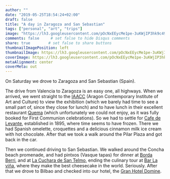 ```yaml
---
author: ""
date: "2019-05-25T18:54:24+02:00"
draft: false
title: "A day in Zaragoza and San Sebastian"
tags: ["personal", "art", "trips"]
image: "https://lh3.googleusercontent.com/pOcNxEEycMe1pe-3uKWjIP3hk9c49Eupow4bYDTIcLwGiEW69BbBEQ6nHt3_b--kcJfZ7J6HbJ0qacForOzGu33FFTVL7NWlOzoi0qKtYTFNpnk5XMaRms0z9apKxag-MxeCVf7k-xs=w1920-h1080"
comments: false     # set false to hide Disqus comments
share: true        # set false to share buttons
thumbnailImagePosition: left
thumbnailImage: https://lh3.googleusercontent.com/pOcNxEEycMe1pe-3uKWjIP3hk9c49Eupow4bYDTIcLwGiEW69BbBEQ6nHt3_b--kcJfZ7J6HbJ0qacForOzGu33FFTVL7NWlOzoi0qKtYTFNpnk5XMaRms0z9apKxag-MxeCVf7k-xs=w1920-h1080
coverImage: https://lh3.googleusercontent.com/pOcNxEEycMe1pe-3uKWjIP3hk9c49Eupow4bYDTIcLwGiEW69BbBEQ6nHt3_b--kcJfZ7J6HbJ0qacForOzGu33FFTVL7NWlOzoi0qKtYTFNpnk5XMaRms0z9apKxag-MxeCVf7k-xs=w1920-h1080
metaAlignment: center
coverMeta: out
---
```


On Saturday we drove to Zaragoza and San Sebastian (Spain).

<!--more-->

The drive from Valencia to Zaragoza is an easy one, all highways. When we arrived, we went straight to the [IAACC](https://www.iaacc.es/) (Aragon Contemporary Institute of Art and Culture) to view the exhibition (which we barely had time to see a small part of, since they close for lunch) and to have lunch in their excellent restaurant [Quema](https://restaurantequema.com/) (which unfortunately we could not enjoy, as it was fully booked for First Communion celebrations). So we had to settle for [Cafe de Levante](https://www.cafedelevante.es/en/), established in 1895, where time seems to have frozen. There we had Spanish omelette, croquettes and a delicious cinnamon milk ice cream with hot chocolate. After that we took a walk around the Pilar Plaza and got back in the car.

Then we continued driving to San Sebastian. We walked around the Concha beach promenade, and had pintxos (Vasque tapas) for dinner at [Borda Berri](https://www.bordaberri.com/), and at [La Cuchara de San Telmo](https://www.lacucharadesantelmo.com/), ending the culinary tour at [Bar La viña](https://lavinarestaurante.com/en/), where they make the best cheesecake in the world. Seriously. After that we drove to Bilbao and checked into our hotel, the [Gran Hotel Domine](https://www.hoteldominebilbao.com/).

<script src="https://cdn.jsdelivr.net/npm/publicalbum@latest/dist/pa-embed-player.min.js" async></script>
<div class="pa-embed-player" style="width:100%; height:480px; display:none;"
  data-link="https://photos.app.goo.gl/4FURyg38UE61LEzG9"
  data-title="63 new photos by Jorge Cortell">
  <img data-src="https://lh3.googleusercontent.com/_w96iZFIkoQYeIwXlrgC4dQjtLTa5obLNHgOJjKjBf4TbmjPo-eD8vHMX1yrTn5fYW61eBV6skfIRRHdfe3GjKeqPXq651IwW3f6gAN3nnpaxHPz5BoIq0Ly5NRUFcnde_Otmw4aB0M=w1920-h1080" src="" alt="" />
  <img data-src="https://lh3.googleusercontent.com/RBbHSvAy6HtZTgi-5F5avySmnU_CeM6IyHkwQ9UW-BNQhoGoZkVe2orOQg-8VmrzazHBYZ1p07eJqFI5pwRm2Oa6eFT76K5_wpBlKgatn40tu1PUTxxRhpyjvjs5oFhXCCUpXlbgoes=w1920-h1080" src="" alt="" />
  <img data-src="https://lh3.googleusercontent.com/IFDrxAyMAg9EMVJmZdX_ZGY66yi4Vx6mLPeFkaIEmsNjWQv_0Ljwdow85And_dP6RyEjKpL10EQHs4RL3DB8O7FoVwn-Ef0JZjG-T2eCFql3pj60LRhKQrtQ406Y_g_y5erbXiYdrVw=w1920-h1080" src="" alt="" />
  <img data-src="https://lh3.googleusercontent.com/N9uGhZUXlgDb3_qf01-j58o--mZiiG54l2oqTfuzMiFc76UPMKpctkkllXiFEb4hIkno7SPPm7X3vq6opeYdpb4u8Dl1yptF80qaDvihPd5EqyGnumc3B9nzFzq75D4Wep_-BOty-3M=w1920-h1080" src="" alt="" />
  <img data-src="https://lh3.googleusercontent.com/R2QUREkSAa8yqoiGBu7rTwWlstC0eayqjmebYynzidMcgcTew3KmOat9bbvsYlJ30OWJf82wctZOIrq71oaxXtvRx_AxbHwb9MYN1pr0giDdwDYBST612LB0Gel0VRTgtPr7N_CKtJU=w1920-h1080" src="" alt="" />
  <img data-src="https://lh3.googleusercontent.com/NutoU9mqz98at6R58LRg5hZlxrik0Dq0xGYKlyu9i-hdJKVjltrCw93qk0l5t5YnRKMORLY_8mCVEewQzJqjeJhxUT4c2odt0c6yScGzh8UH3xNvxe2AYdj3bliYV2H4_XR7K-62AYI=w1920-h1080" src="" alt="" />
  <img data-src="https://lh3.googleusercontent.com/zEHE9UWu1Xwe4R2lvx0CiGeehO5uReIddZfNCehRqsBHed7YOXcZ8rSJUlbwaveh5GkrUoYvQ_i6ujhifZQ_W9TERB-5ntyoSQdK04-YB_KZzp1fthAmADgq2NU07NgIlWNhDnvpHlQ=w1920-h1080" src="" alt="" />
  <img data-src="https://lh3.googleusercontent.com/KQXB1BWvTnKTJtYTiHab0-_RgfMyp1Xg1Yr3bDoZnFIlgl5md_faqdSEgftzPvhE5sHq1aiem0w7Z6kNSD75vCXNoQ0XIrMJZY0sbOtRnp3USQ97Vp9ys2Prk5W3_oEss6R65jxedZ8=w1920-h1080" src="" alt="" />
  <img data-src="https://lh3.googleusercontent.com/x1ECAvEQH9FW7gSCAzxYuKC5Mh_3peggoPU8QGEqO_s34fdkXO_vLEmknGUmy4_x4o6dNmhI_dq5EjkDfV2c9s2069HB0tpNTdysb5Jd6MnyuNSCj4A3zTfpV7U2IvjVcqilh-Hy4CA=w1920-h1080" src="" alt="" />
  <img data-src="https://lh3.googleusercontent.com/PLUni4s5636XRPaVrovAMkQMt8AcHQnBT9DQ_OEnXM3QA6Yu7a5qP5hMdRhaL5K13qQPJ2wnC0u1U2ngu6reQHocIGmnYYbpvhSeYNAKMIpk87fT2LLbJL62iWW5QDoSaB0jtHkZ_yw=w1920-h1080" src="" alt="" />
  <img data-src="https://lh3.googleusercontent.com/5j_O3i8HsZ3Er76fvBGrlZ4Rm-ArEu6p1_ezeOEhwB1t0OA329Fy0nOSc7d9S5a4DJSQ9V0ciADtONLcUCXO0LhpJl4vqhdlY98hV7Sr_cpop2kkHUfr5Vc5U0gAZ1WvDAdHisQLsqo=w1920-h1080" src="" alt="" />
  <img data-src="https://lh3.googleusercontent.com/0zSynT2ETWPMQMr7kOi3wz-m0WitRKUQA0Nz1nI-Ozxsm-pwiCFLYiv6BjRGBB_QQvq5K_fBBoPVarURc9vEIFqqe-fdSC1xgEOU3Jt1JvLq6Xd_LQMx6coFrWSXlcOiHPxoC8ZBMxM=w1920-h1080" src="" alt="" />
  <img data-src="https://lh3.googleusercontent.com/1_Wy0tmbcd1WF6dDJSruMFXsOVWFwNWgnjchQ_O6ixLCBHSKZxouCbkHzLgzSRCvmOmlWqnz8rg2poo9SwraRtmp2V6snquZbwDjkpMA9QUvCQ6NLg0JGmlM-316OvCAVrMyHvccX_4=w1920-h1080" src="" alt="" />
  <img data-src="https://lh3.googleusercontent.com/uFPRe_qZBw6iGJYnc_elBA8tdChgQcvp7JyDUkzKMT94_gWxKxHx2IkeRDRwOLJKi6QSR76sUtHFSwWPts5vuY77Wp6cNGuH2M-J8vBi5zC0WaSrtC9NAH686UnRRFXbYOs6pM5hPi0=w1920-h1080" src="" alt="" />
  <img data-src="https://lh3.googleusercontent.com/uKrmNP_oP5pdB8Fbj90xMPX1Dva0gp2954mRY-RypDwi23UURIsj5g_NsKYJP0Jb06R96V0G-ScJ07TkeeIx-0ALYx9EZ6_qXsM0lefntCb_duQlPWZcJkO0CYZIRR9kk4xxofYIuP0=w1920-h1080" src="" alt="" />
  <img data-src="https://lh3.googleusercontent.com/m5CKmIeecOQgw0RyeeE5JT-uMBCV6nTAL2bWAiORoDtcNSpoWVKAoWq0Ht2YEzC6CmMw9HWynHnU4PAjRcQBAOfpFQoEHpxX9pVScifuR42mLeBEJSc2dlIp5SbTRoS_c0wLh7EmMMc=w1920-h1080" src="" alt="" />
  <img data-src="https://lh3.googleusercontent.com/Hk3qeN22AGR0zwDQ0w1IQH7BlCS1ywFR8kMwbr_BlnwcNW7cMu6yFR3ck_ENlcD4_SB0QlXX0Di3LVzubJNaEAnK0crzMRCbbUK6MXYKp2P_WMwmc4Jy8lEan9nwqBUa_9fEpv3qRuQ=w1920-h1080" src="" alt="" />
  <img data-src="https://lh3.googleusercontent.com/TndN1wUzVufQU86uaXCstQQNw9ezwykK-IO3xqiDJK6xLHVIwglqONu_WSDzlkzKC9anRAeC60RN_lq457zrW8Co3_Cw05vkDCvp-tMc8jkN6wu3ZE4fIryyxVFeQEwLJBqR3pZIbqk=w1920-h1080" src="" alt="" />
  <img data-src="https://lh3.googleusercontent.com/IYc-tSS50f9v4JiAdWceedbD55XgmK7bBjW7MpRaKK28zz2J-zX4RU-diyQOB1NSrB-cJubAAV8twVIbYJ8SXq-Ow4K8G8Xrw0FF5tH5MGcwl6R3eOQ-eDr278wA_Jbug2Mdi84IP8c=w1920-h1080" src="" alt="" />
  <img data-src="https://lh3.googleusercontent.com/wcBxcwKc1wZITfI4y3viuK_JIUQJllqOyQPoOUj9MDRsYzpKjPC66j0Xs_owgwIML7YRSZRmLWqCjYQ2pKaPW4pobTBvGfs9n29oncCOuvX1_i9ilZIpak3R7m004F48Sy5XKJDeof4=w1920-h1080" src="" alt="" />
  <img data-src="https://lh3.googleusercontent.com/1THhQykeb1uuGAfZQ809Dx9YwBZjzuIewk0VUcBfVu56Suo9_rrHMVU1VjrLBgoBqx-Dk8x_5chC20TQ-ivG1gYM9fgqbUR5HTiqgV9ozgXoJBT5fuLzi8HhEEu2opPHfKn8lW1DGFI=w1920-h1080" src="" alt="" />
  <img data-src="https://lh3.googleusercontent.com/UYQWywfhN0M7KHIhaoFLPidDJDb8MMnIrR5u-WPeamuI5F1Tz90R629XKX6_K1oly6fAJp1eq1ytyusMhYFL9FfzZfCusAC7XvV-MPJmAb3UP5HVLmCRTt9UItrkt5o3ioWuH-YMPuM=w1920-h1080" src="" alt="" />
  <img data-src="https://lh3.googleusercontent.com/Yhjhg4YVjlog4yYp8w5EvkYHkTZm4-z3Ud2ouvtMeor2nbUeflJgJ7MYoHRRw59mK_LenvAuS8JjCHyZs2Une4WdaY1FW_tQLN4F9MK6Y0wC9kCVDq7Zq3XtR1w6AwBM_jq1AnRmQ04=w1920-h1080" src="" alt="" />
  <img data-src="https://lh3.googleusercontent.com/etUc7_UXtMdSY-GK5R_BPr1XlQqvg4Ee9LzLAoqjxunkpj2Wqh1MgSuxsfR1EwgD_TnzdhS0K4QStZIi4lCmwcLb100nYxnAf8K6rvsDgol4EX8GO_G2ukqDOuiKo9W7O9usiDM6pbc=w1920-h1080" src="" alt="" />
  <img data-src="https://lh3.googleusercontent.com/S4I44yWTk6O86J-msIKtikwo6acHRS0rqS4svx7Zz6cuK9Vqh-CgC94DKTcVDy8rCLwFqQZui1mfsLkfyf3VqZTR5Pu5lTRGiIN9ttxvyyT2-LjKBBYC4ubolN-djAaKM3wvN_nsoh8=w1920-h1080" src="" alt="" />
  <img data-src="https://lh3.googleusercontent.com/y8QJwKvr6sU02_ixppv7kPb7mZKDO7fRrUGbWZqBW-roD6HfneJYZ_v8SQAEs7mdgfFESgUzkMvkEMQzmAF504DYXAla__yNGPH_gIISBfJO0cVGfKBBhOTp_0mHu0DQ8JXngydaY5A=w1920-h1080" src="" alt="" />
  <img data-src="https://lh3.googleusercontent.com/22tSd_1MZ9zyOIYMwrwrcloecJc35VTGOwUVGGrFLDnd5rMlg_7YOhB5hMHYfuWvcX131p0B07oSww6fJwEEqRgPLV2DdFgCP4TgKNKGDMvqW9QB2hBaENIV__VrE-MUaKiZtc73SHA=w1920-h1080" src="" alt="" />
  <img data-src="https://lh3.googleusercontent.com/T8a7qzpsFG_IUqGvClk-CRADTrAolsl4YRaSmKOPoy8eId-is39U_Ug_6wr39ooPbrThWgxSscfoqBzZtqSnjZa1wl3YBMbhvEdzC7-9FfwHNdCWNDpYhejcYKMgoJwr_iym1uBs1Cs=w1920-h1080" src="" alt="" />
  <img data-src="https://lh3.googleusercontent.com/Cu9jOO1v8InyiyCa7FUWlVHI7olmaaClDtAf7Cr4Hj1SL18aHSm0XLWE4XJCU9YRB1GW_G1X0Jptcp7_yO0bajZ8uQF_z6Xy5iMod1dvndRKz3U_2xriaVsf-UIdjICmPUrRn1lAmR4=w1920-h1080" src="" alt="" />
  <img data-src="https://lh3.googleusercontent.com/AuRal2Rspj64ju-Doc8qbXZ8v6gVCnWkbjTaYnzdlIL3tM1FGlprXThNbZuOnEfysMjq4YeysIcOpuQzDGe0pXRNo-p2RbQQQUto9GOWsEcsKPzetWx3u-A5MGfdNFswxFcXyRQog9E=w1920-h1080" src="" alt="" />
  <img data-src="https://lh3.googleusercontent.com/c-z2pBiDF3gTtbL--czOjoQx2H0dYlh2jFsoQrpkyJ8N1OoLbCJZ8fzxte88RyiZmvX5EGk-9VWZB18FoxxQUoT8lUkI96744kbWMuNsINOp-3MW36Yh75wYoEOEBIdSqAD4umzxzlQ=w1920-h1080" src="" alt="" />
  <img data-src="https://lh3.googleusercontent.com/itKHUvWzfQqJxlFStK4Lv8c70zJBx4EswZK0hmzAbbjS_fUXjBLKu9GfySN1W71sXGB3_JPp9j5zjkH8zog02n0M6bTf0AItDAuQGUxpvl5QPnvx-KwNQvqI3dFyyYQqjsf6cg-4h2w=w1920-h1080" src="" alt="" />
  <img data-src="https://lh3.googleusercontent.com/4YHKJDtu5dxSvxvlS5SSUX6l62JtG15WyYThYWseOFwF2FEhKgfFxYxRIp1N0qCQoagPPTugXIikt7C_WPpbsmiaS3FNKj24cKBqL-qHTJYvPFo2w8w1PwWnR6NHfvMSAF40ScLbTtE=w1920-h1080" src="" alt="" />
  <img data-src="https://lh3.googleusercontent.com/k-Gb-fTSpQ8dkUczaOD9LMhKy-r93jUPzSvBW49ibh4IGLsHVuWRTjiZDVpL-_FQFO__vMAMqWo3E2issEwCRfbbyFxYFM7v_r5RvkPsvjBy39Gl7pFTdaGvtXuFZba1xV1HvHYLKK8=w1920-h1080" src="" alt="" />
  <img data-src="https://lh3.googleusercontent.com/Ed1JQAoA2OGT-VSgsZtSaxfo-mep920K1M8T6Hzp9Tff3sFt6oUFD2Sua9HGI43YJaPXlcXIJap6TeKyQPXlqQ3r1Es81phwqiDUKgNUPGtUvq-P9fIaufFrkK-mijwVDpVxzgGt-l4=w1920-h1080" src="" alt="" />
  <img data-src="https://lh3.googleusercontent.com/wd9FbK346Dxr3iYQfkmbLRW0aUs_BnhlfEWuqAnYlB-MzsORkvpdQhaixlyVPoLBRydrPuofCQtY2W8pPHkJEFSGv7bSINNA5NpJCiqqHUR_Vhf2KOOc-iFoZiQHFN5M9h5jFRo9dic=w1920-h1080" src="" alt="" />
  <img data-src="https://lh3.googleusercontent.com/lvqDxvn6uMUKEpn7AHPt4HYBck2LgjWiaB1yNpUIxp2Q7EJ647VC9Hvj9eGPTlNZ9jQk6ivXaOuKqzqBu1ZZ4pyMSe9wUX2aHMXzwjTMLXmLtGdP6XdizB-6tdHrwfCQEjiOUJv5HwQ=w1920-h1080" src="" alt="" />
  <img data-src="https://lh3.googleusercontent.com/XhGC0cGaMckIxuhpwhWYa7WEV10AAddcZFUeDuAcQeO-sHOgz1HAdr2w0nBNlyxbna-m0yRun0ZNCdj0f_olAOncRte0lvr0csT_Ii2o0w3-PwXVRVwGMZXv9NcSda7hjHG8NaF5FU4=w1920-h1080" src="" alt="" />
  <img data-src="https://lh3.googleusercontent.com/uWhr3v86B0MXOt9vuLKaOA9JXdFRIU2eeJ8az-0h3OpCzUVMhMrHAxoMZ9MTx2WOWW20SugD5KjYVO_IENiWXOjj9PfoG7vmhxrBhhbcEu5I_QxtLXQzgmwnFdii6aISEpzXDo_d1LE=w1920-h1080" src="" alt="" />
  <img data-src="https://lh3.googleusercontent.com/edpr8A0xkJw-ADSxelKlc5-GWAghO3VqpnXud6XXNYY3iS3VyeX72J7VK4qVznzHkBiraTMYtUXx1gfHi-fvDFwMOIJg-_ZTDLS2_Dm0n_nKo5eHNiezvW-EITKB6ZAA6ca-O1-IQ7A=w1920-h1080" src="" alt="" />
  <img data-src="https://lh3.googleusercontent.com/o3zHctkXX484ydWZkfzquQz7t-ACi-SOJBlYlk2RGjeApNWcCBQvDTRpepJ3UJSZs3dOzNSIBdUAhd-M5GOjNIg3M3HXAXuu9zmyfbkuzKg7ltUVmPy5qOvvBbWDNg1DoX6YlYzU2pw=w1920-h1080" src="" alt="" />
  <img data-src="https://lh3.googleusercontent.com/oLGPt77nB7ZvKO82lpW4J0BB48sBt3SI5Z7XjDUIW0XsB-d7fsscuzqGsyxe6RAIjDm6nnLjmmyAq8l1Pb4Z7xmeaFcg1hrd8Dypz0rrYZ3gaehxN-CXKWZk9IF8Q8ZceVTyUuGyusY=w1920-h1080" src="" alt="" />
  <img data-src="https://lh3.googleusercontent.com/DGxNELXYA2JrLXaBgiqFEwQwzU7GohEMU4mWllC6CPkEHuqfOcideG72127Qi3eRFlbMF1ONIjhOQ8al_OA6XvkL7Z4KriMF8UsWqi3kMT3CC5iOmcPUG6ElcKD3IAQnO2xE_htfSKs=w1920-h1080" src="" alt="" />
  <img data-src="https://lh3.googleusercontent.com/SplY2iCpnIUW9pHo05TD9ktEzDMsREExgl6HPKivpW3NP_jGClTrpVqB-KIXrvijrnh9e-7fQSp36i3-b4-TF5qKXNTPqQxgzDGGC_eUOS-Tv_3TnTw4yFzu5Z7vm3gyVmJAUZYs1AQ=w1920-h1080" src="" alt="" />
  <img data-src="https://lh3.googleusercontent.com/YJVA-33M5JxVVAkjMHxh3RckHih6KrH9pzugCYNdvKaEW_r8XVGoxCc2G0P0Eb8dzg3TnbzlKYxCcL1rTg2w-rW04Icly-UjmsSRxtkwv89h62iO6Qc-AEIokih90gzRgAxv_IcECBk=w1920-h1080" src="" alt="" />
  <img data-src="https://lh3.googleusercontent.com/GJ7xtNffptskWTcKXbiHYjvIdHvKvyo0NTmjCl59R63rWUCW_87ciWJafJ_6lIGYMHIyyWSyull4OymsdSoUKy0NvYnKG5NpszI_Z6lw3GK9I-FoeeW8Cu_ZDr-YBEF3gF3zHyfpyvY=w1920-h1080" src="" alt="" />
  <img data-src="https://lh3.googleusercontent.com/2gW3lRcA1ohdrzJ7yAJXVgh9mJYvn-oT60DNqqP_OSwzYAoKHGgwfx9Txc-O6eg1dXEDlGpGd7OUZjvzxTY45PbLZyA6TdP3XNqoJ9JY6aNoM-Kva6xOI9YOLZCQZ_YobI0K2YAXJMw=w1920-h1080" src="" alt="" />
  <img data-src="https://lh3.googleusercontent.com/LFXW0dc_6E7TVhF0vfiN0CnKviNEWCTv0bgzcFhG5jdQXW3P8rtSN98JGL1pohCEi4eYA2s18kpPCQoZr41Ban9VUI7Cb_N-dmJlub8zVs8xt2DUcshA6_SufeF3fktEv59cL13VTpE=w1920-h1080" src="" alt="" />
  <img data-src="https://lh3.googleusercontent.com/bK5IFOYJzXwTLIKzdqwMTUNsbi3KavMTAQLK9hJVY17ASYae5LW-x8Uu43djl3-BhyXwiRVpGE57Oe3MTNesUpDOFiXTvOb2ggMIRBfrxnRdmM8qZgt18dQyMTTu6BCDn0upbR6Fzh0=w1920-h1080" src="" alt="" />
  <img data-src="https://lh3.googleusercontent.com/40W1u7IS0KccdxZRQ9VQJzxuReagh9YUVByE0BUeXT2oC2D_4g07XNbvNZ82aV9vsiWgUdfNF2P8xDGIZPfoYwybZ6yS7sg3TL-ZnYNpzPsyFKM9QT7h3WVsslRb1fY2La6iziI15mo=w1920-h1080" src="" alt="" />
  <img data-src="https://lh3.googleusercontent.com/yPV1e-DN0SlaTYSU0MZvKalD3nHKwqk9Bk2uqqrWZIKhcFakKl8Y98ZN-fugLjDUNvxLq2AyYCPEz1SDM1efHqyoDRWnd0mEXOS789iiKPIvPjdI1nkvvbJp7PQ1Q7bc0us5CA6CHpk=w1920-h1080" src="" alt="" />
  <img data-src="https://lh3.googleusercontent.com/61BYQRwmp33Uw3iScCx-qqf50TEZ9Nn3T5c4YXZEI2QIiUYo2NNFTTtZsekh_sNmRqqilz56LderP8OVg5vKkdGHLXPznEELt65Um5D91V8g3rTwMfyBIyabn6ksjA0yeRA1hzj2nDU=w1920-h1080" src="" alt="" />
  <img data-src="https://lh3.googleusercontent.com/MimKHr3AGWrtAnll9ZNqTH8o7Ti3DHrb4eekaWROHnpiWPEXQgxHaYmmPy_D_td7rYE94p40OJfSZpJxFhA60e62SILXThDOiMZ7ovqdWn9hOBpsZqUvYkEj6-k6sLc_jTG0t5lwvyY=w1920-h1080" src="" alt="" />
  <img data-src="https://lh3.googleusercontent.com/-xpeQ9m2zw3hB8gioRecWplArLElv2jLOxsvY4lazEynrndLAnX0r2Jv48aUxJU827z-eul8dfcudSLup1U13Dy1r39xNNq6dVMhuZAVGkGEBoyL3qUcXPLO6qG7I_IMuyruR58s-6U=w1920-h1080" src="" alt="" />
  <img data-src="https://lh3.googleusercontent.com/xKliZocMbgiYGrWjbvJKkT_GNzLTH7qeX7Bp1ubdo6kOgZeBPgEOqZ5HxUfKot6CE9J20iQ-VqgrLDUzyKQfqE7h8Ar_eYQtwobVOPO_E6lA05lrA3mjJEBeERpz-PwRXr4d18IS_Y8=w1920-h1080" src="" alt="" />
  <img data-src="https://lh3.googleusercontent.com/j8tgLng-7mqPh0BfguXWPuV_SKSs-BSQyHkmimPgCQWY3bDnFcmvSIqOTo3sRYX7j5qao_5fQ-QLkkou2UCMpZwvj3odOk5CzP8BCBi4WlE6BGklsQ9wPhvfY2qB9d3Gy6JwVZz_mrc=w1920-h1080" src="" alt="" />
  <img data-src="https://lh3.googleusercontent.com/hTCElvhqBmdfJc_k8pqScxI-j9O8IjD9JsIS1q1aEcfVoeFY1IPQi60VB-q1QWoHLhsCO_G7iV8kjymci-ZN-1RO0mtKst8C4FeaTdY_ehXZnr-2xxVYee8xckZg1OdXPD2j8cAGJq8=w1920-h1080" src="" alt="" />
  <img data-src="https://lh3.googleusercontent.com/HOIaUhJW6nQVgK5ZFFtfHGtVzdFMxTbX_ioRWgLBQAXZ7Sg-Mtd0KsD5q9-G9DQ7UIoo16MuqXkIcAct3HfCoIxUH0zBPkAWn2yeVnqoZRtynPLVew-qOuQ64J3Zi-gbRYTDJ8tVQ48=w1920-h1080" src="" alt="" />
  <img data-src="https://lh3.googleusercontent.com/fl3MEZb3Mm0AeLj8FnTwsu2ERyt_WOO4pZUSHl9ezi8TAUy1LJngjXK_s234PtWq15mqc035TFLAri3eBdSo5YmJ7YRFM6KmMKhloDdaS4ysvLFqc7GdVg_N05D_cUObUiIM1xjIvqk=w1920-h1080" src="" alt="" />
  <img data-src="https://lh3.googleusercontent.com/alQ2ZeSExgvJhcpqnyCQCcCjofM8bDpPKkKXasWvIdzUyggJv7-sf9b-fd2kCDMcUkK04Hh-l6wtEviDo0yYkXEw75wqAYlUkWNcSFll7BD-1WYyAb61ET8qTgydChJjrtqXuUhUqgQ=w1920-h1080" src="" alt="" />
  <img data-src="https://lh3.googleusercontent.com/7VDs5O-F453nO-P3r6SRzzeP4TspWbJw2chZE2PbiIfsVo7EyuoWu4mSNxrPyp3qYggLBrBL3Zyqgs8hdaCEf6toINi1b_pDLDavtyV1Dp1tUKNxjm9XlO91xGB6R2PI6esqtygatsU=w1920-h1080" src="" alt="" />
  <img data-src="https://lh3.googleusercontent.com/FxrSaIreTEZ_Sa2SyoDZJM6Ia8XaZ1JZCCiIXM6GM8-CLQ7HuEDv38c4klfQRthqwa8_ipSsJDpJlGhqgoFVmIzHWKp_K3TQVyxzW39eq4iC9GgRAR7inExzOj2eZgilZX98LzpkrVM=w1920-h1080" src="" alt="" />
  <img data-src="https://lh3.googleusercontent.com/JEY2fPXEVrGK24GACP2t2TJVHdYR2PLSrUe0S8jrrMlodEU2xnCzQH4PgKVJ2db4PZg6xQuS_uDP1uW8hDRbcnglCbnLVCd7p18F_xCEMyflZWq21-Aue3_yurOlxpomxN4WLGnY8qc=w1920-h1080" src="" alt="" />
</div>
